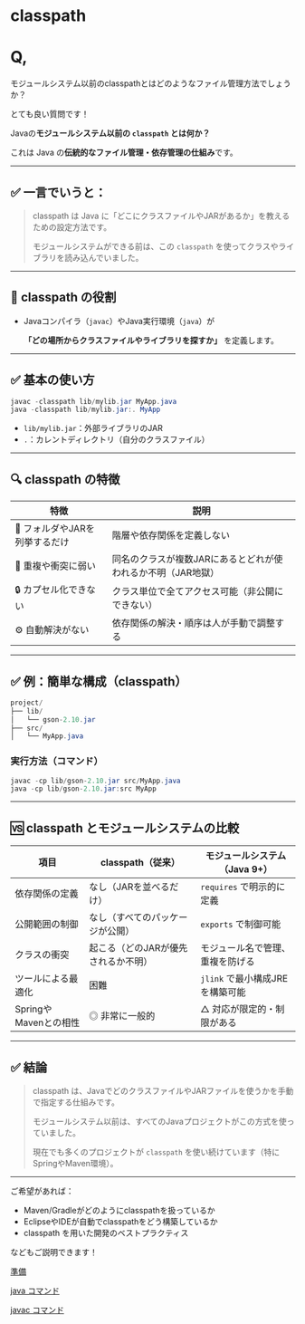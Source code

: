 # classpath

# Q,

モジュールシステム以前のclasspathとはどのようなファイル管理方法でしょうか？

とても良い質問です！

Javaの**モジュールシステム以前の `classpath` とは何か？**

これは Java の**伝統的なファイル管理・依存管理の仕組み**です。

---

## ✅ 一言でいうと：

> classpath は Java に「どこにクラスファイルやJARがあるか」を教えるための設定方法です。
> 
> 
> モジュールシステムができる前は、この `classpath` を使ってクラスやライブラリを読み込んでいました。
> 

---

## 🔸 classpath の役割

- Javaコンパイラ（`javac`）やJava実行環境（`java`）が
    
    **「どの場所からクラスファイルやライブラリを探すか」** を定義します。
    

---

## ✅ 基本の使い方

```java
javac -classpath lib/mylib.jar MyApp.java
java -classpath lib/mylib.jar:. MyApp
```

- `lib/mylib.jar`：外部ライブラリのJAR
- `.`：カレントディレクトリ（自分のクラスファイル）

---

## 🔍 classpath の特徴

| 特徴 | 説明 |
| --- | --- |
| 📂 フォルダやJARを列挙するだけ | 階層や依存関係を定義しない |
| 🔄 重複や衝突に弱い | 同名のクラスが複数JARにあるとどれが使われるか不明（JAR地獄） |
| 🔒 カプセル化できない | クラス単位で全てアクセス可能（非公開にできない） |
| ⚙ 自動解決がない | 依存関係の解決・順序は人が手動で調整する |

---

## ✅ 例：簡単な構成（classpath）

```java
project/
├── lib/
│   └── gson-2.10.jar
├── src/
│   └── MyApp.java
```

### 実行方法（コマンド）

```java
javac -cp lib/gson-2.10.jar src/MyApp.java
java -cp lib/gson-2.10.jar:src MyApp
```

---

## 🆚 classpath とモジュールシステムの比較

| 項目 | classpath（従来） | モジュールシステム（Java 9+） |
| --- | --- | --- |
| 依存関係の定義 | なし（JARを並べるだけ） | `requires` で明示的に定義 |
| 公開範囲の制御 | なし（すべてのパッケージが公開） | `exports` で制御可能 |
| クラスの衝突 | 起こる（どのJARが優先されるか不明） | モジュール名で管理、重複を防げる |
| ツールによる最適化 | 困難 | `jlink` で最小構成JREを構築可能 |
| SpringやMavenとの相性 | ◎ 非常に一般的 | △ 対応が限定的・制限がある |

---

## ✅ 結論

> classpath は、JavaでどのクラスファイルやJARファイルを使うかを手動で指定する仕組みです。
> 
> 
> モジュールシステム以前は、すべてのJavaプロジェクトがこの方式を使っていました。
> 
> 現在でも多くのプロジェクトが `classpath` を使い続けています（特にSpringやMaven環境）。
> 

---

ご希望があれば：

- Maven/Gradleがどのようにclasspathを扱っているか
- EclipseやIDEが自動でclasspathをどう構築しているか
- classpath を用いた開発のベストプラクティス

などもご説明できます！

[準備](classpath%2023562cef735080f4ae38c25c159ff7b8/%E6%BA%96%E5%82%99%2023562cef73508050a499dedf1041c689.md)

[java コマンド](classpath%2023562cef735080f4ae38c25c159ff7b8/java%20%E3%82%B3%E3%83%9E%E3%83%B3%E3%83%89%2023562cef735080bd8fffe2e1ed1f8975.md)

[javac コマンド](classpath%2023562cef735080f4ae38c25c159ff7b8/javac%20%E3%82%B3%E3%83%9E%E3%83%B3%E3%83%89%2023562cef7350808b94ffe6270fefcb66.md)